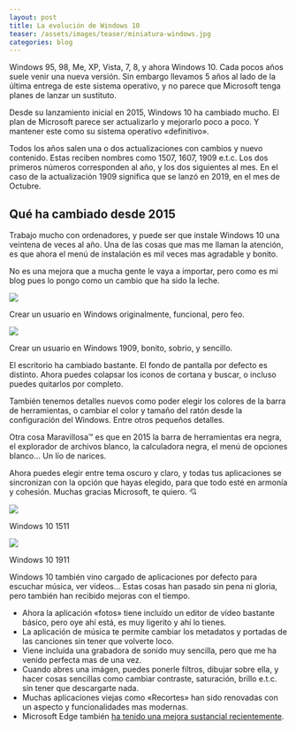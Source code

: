 ```yaml
---
layout: post
title: La evolución de Windows 10
teaser: /assets/images/teaser/miniatura-windows.jpg
categories: blog
---
```

Windows 95, 98, Me, XP, Vista, 7, 8, y ahora Windows 10. Cada pocos años suele venir una nueva versión. Sin embargo llevamos 5 años al lado de la última entrega de este sistema operativo, y no parece que Microsoft tenga planes de lanzar un sustituto.

Desde su lanzamiento inicial en 2015, Windows 10 ha cambiado mucho. El plan de Microsoft parece ser actualizarlo y mejorarlo poco a poco. Y mantener este como su sistema operativo «definitivo».

Todos los años salen una o dos actualizaciones con cambios y nuevo contenido. Estas reciben nombres como 1507, 1607, 1909 e.t.c.
Los dos primeros números corresponden al año, y los dos siguientes al mes. En el caso de la actualización 1909 significa que se lanzó en 2019, en el mes de Octubre.

## Qué ha cambiado desde 2015

Trabajo mucho con ordenadores, y puede ser que instale Windows 10 una veintena de veces al año. Una de las cosas que mas me llaman la atención, es que ahora el menú de instalación es mil veces mas agradable y bonito.

No es una mejora que a mucha gente le vaya a importar, pero como es mi blog pues lo pongo como un cambio que ha sido la leche.

![](https://thehacktoday.com/wp-content/uploads/2015/10/Install-Windows-10-without-Microsoft-account-.jpg)

Crear un usuario en Windows originalmente, funcional, pero feo.

![](https://winaero.com/blog/wp-content/uploads/2017/03/enter-offline-account-name-600x452.png)

Crear un usuario en Windows 1909, bonito, sobrio, y sencillo.

El escritorio ha cambiado bastante. El fondo de pantalla por defecto es distinto. Ahora puedes colapsar los iconos de cortana y buscar, o incluso puedes quitarlos por completo.

También tenemos detalles nuevos como poder elegir los colores de la barra de herramientas, o cambiar el color y tamaño del ratón desde la configuración del Windows. Entre otros pequeños detalles.

Otra cosa Maravillosa™ es que en 2015 la barra de herramientas era negra, el explorador de archivos blanco, la calculadora negra, el menú de opciones blanco... Un lío de narices.

Ahora puedes elegir entre tema oscuro y claro, y todas tus aplicaciones se sincronizan con la opción que hayas elegido, para que todo esté en armonía y cohesión. Muchas gracias Microsoft, te quiero. 💘

![](https://www.dealerworld.es/archivos/201603/windows10-screen.jpg)

Windows 10 1511

![](https://www.muycomputer.com/wp-content/uploads/2019/08/Reinstalaci%C3%B3n_Windows10.jpg)

Windows 10 1911

Windows 10 también vino cargado de aplicaciones por defecto para escuchar música, ver vídeos... Estas cosas han pasado sin pena ni gloria, pero también han recibido mejoras con el tiempo.

-   Ahora la aplicación «fotos» tiene incluído un editor de vídeo bastante básico, pero oye ahí está, es muy ligerito y ahí lo tienes.
-   La aplicación de música te permite cambiar los metadatos y portadas de las canciones sin tener que volverte loco.
-   Viene incluída una grabadora de sonido muy sencilla, pero que me ha venido perfecta mas de una vez.
-   Cuando abres una imágen, puedes ponerle filtros, dibujar sobre ella, y hacer cosas sencillas como cambiar contraste, saturación, brillo e.t.c. sin tener que descargarte nada.
-   Muchas aplicaciones viejas como «Recortes» han sido renovadas con un aspecto y funcionalidades mas modernas.
-   Microsoft Edge también [ha tenido una mejora sustancial recientemente](https://antimundo.home.blog/2020/01/20/el-nuevo-microsoft-edge/).
